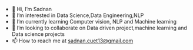 - 👋 Hi, I’m Sadnan
- 👀 I’m interested in Data Science,Data Engineering,NLP
- 🌱 I’m currently learning Computer vision, NLP and Machine learning
- 💞️ I’m looking to collaborate on Data driven project,machine learning and Data science projects
- 📫 How to reach me at sadnan.cuet13@gmail.com

<!---
sadnanMohosin/sadnanMohosin is a ✨ special ✨ repository because its `README.md` (this file) appears on your GitHub profile.
You can click the Preview link to take a look at your changes.
--->
